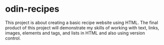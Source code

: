 # odin-recipes

This project is about creating a basic recipe website using HTML. The final product of this project will demonstrate my skills of working with text, links, images, elements and tags, and lists in HTML and also using version control.
